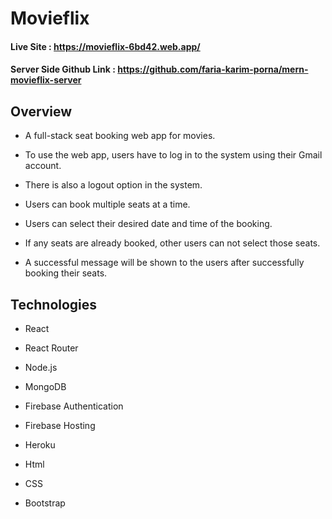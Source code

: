 # Movieflix

#### Live Site : https://movieflix-6bd42.web.app/

#### Server Side Github Link : https://github.com/faria-karim-porna/mern-movieflix-server

## Overview

*  A full-stack seat booking web app for movies.

* To use the web app, users have to log in to the system using their Gmail account.

* There is also a logout option in the system.

* Users can book multiple seats at a time.

* Users can select their desired date and time of the booking.

* If any seats are already booked, other users can not select those seats.

* A successful message will be shown to the users after successfully booking their seats.

## Technologies 

* React

* React Router

* Node.js

* MongoDB

* Firebase Authentication 

* Firebase Hosting

* Heroku

* Html

* CSS

* Bootstrap
